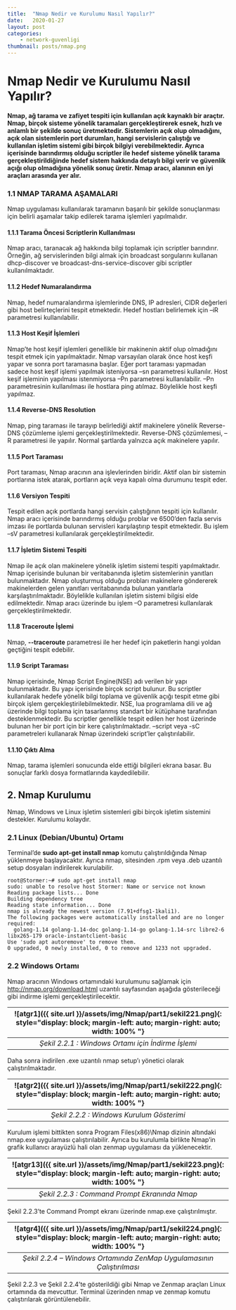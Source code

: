 ```yaml
---
title:  "Nmap Nedir ve Kurulumu Nasıl Yapılır?"
date:   2020-01-27 
layout: post
categories: 
    - network-guvenligi
thumbnail: posts/nmap.png
---
```

# Nmap Nedir ve Kurulumu Nasıl Yapılır?

**Nmap, ağ tarama ve zafiyet tespiti için kullanılan açık kaynaklı bir araçtır. Nmap, birçok sisteme yönelik taramaları gerçekleştirerek esnek, hızlı ve anlamlı bir şekilde sonuç üretmektedir. Sistemlerin açık olup olmadığını, açık olan sistemlerin port durumları, hangi servislerin çalıştığı ve kullanılan işletim sistemi gibi birçok bilgiyi verebilmektedir. Ayrıca içerisinde barındırmış olduğu scriptler ile hedef sisteme yönelik tarama gerçekleştirildiğinde hedef sistem hakkında detaylı bilgi verir ve güvenlik açığı olup olmadığına yönelik sonuç üretir. Nmap aracı, alanının en iyi araçları arasında yer alır.**

### 1.1 NMAP TARAMA AŞAMALARI

Nmap uygulaması kullanılarak taramanın başarılı bir şekilde sonuçlanması için belirli aşamalar takip edilerek tarama işlemleri yapılmalıdır.

#### 1.1.1 Tarama Öncesi Scriptlerin Kullanılması

Nmap aracı, taranacak ağ hakkında bilgi toplamak için scriptler barındırır. Örneğin, ağ servislerinden bilgi almak için broadcast sorgularını kullanan dhcp-discover ve broadcast-dns-service-discover gibi scriptler kullanılmaktadır.

#### 1.1.2 Hedef Numaralandırma

Nmap, hedef numaralandırma işlemlerinde DNS, IP adresleri, CIDR değerleri gibi host belirteçlerini tespit etmektedir. Hedef hostları belirlemek için –iR parametresi kullanılabilir.

#### 1.1.3 Host Keşif İşlemleri

Nmap’te host keşif işlemleri genellikle bir makinenin aktif olup olmadığını tespit etmek için yapılmaktadır. Nmap varsayılan olarak önce host keşfi yapar ve sonra port taramasına başlar. Eğer port taraması yapmadan sadece host keşif işlemi yapılmak isteniyorsa –sn parametresi kullanılır. Host keşif işleminin yapılması istenmiyorsa –Pn parametresi kullanılabilir. –Pn parametresinin kullanılması ile hostlara ping atılmaz. Böylelikle host keşfi yapılmaz.

#### 1.1.4 Reverse-DNS Resolution

Nmap, ping taraması ile tarayıp belirlediği aktif makinelere yönelik Reverse-DNS çözümleme işlemi gerçekleştirilmektedir. Reverse-DNS çözümlemesi, –R parametresi ile yapılır. Normal şartlarda yalnızca açık makinelere yapılır.

#### 1.1.5 Port Taraması

Port taraması, Nmap aracının ana işlevlerinden biridir. Aktif olan bir sistemin portlarına istek atarak, portların açık veya kapalı olma durumunu tespit eder.

#### 1.1.6 Versiyon Tespiti

Tespit edilen açık portlarda hangi servisin çalıştığının tespiti için kullanılır. Nmap aracı içerisinde barındırmış olduğu problar ve 6500’den fazla servis imzası ile portlarda bulunan servisleri karşılaştırıp tespit etmektedir. Bu işlem –sV parametresi kullanılarak gerçekleştirilmektedir.

#### 1.1.7 İşletim Sistemi Tespiti

Nmap ile açık olan makinelere yönelik işletim sistemi tespiti yapılmaktadır. Nmap içerisinde bulunan bir veritabanında işletim sistemlerinin yanıtları bulunmaktadır. Nmap oluşturmuş olduğu probları makinelere göndererek makinelerden gelen yanıtları veritabanında bulunan yanıtlarla karşılaştırılmaktadır. Böylelikle kullanılan işletim sistemi bilgisi elde edilmektedir. Nmap aracı üzerinde bu işlem –O parametresi kullanılarak gerçekleştirilmektedir.

#### 1.1.8 Traceroute İşlemi

Nmap, **--traceroute** parametresi ile her hedef için paketlerin hangi yoldan geçtiğini tespit edebilir.

#### 1.1.9 Script Taraması

Nmap içerisinde, Nmap Script Engine(NSE) adı verilen bir yapı bulunmaktadır. Bu yapı içerisinde birçok script bulunur. Bu scriptler kullanılarak hedefe yönelik bilgi toplama ve güvenlik açığı tespit etme gibi birçok işlem gerçekleştirilebilmektedir. NSE, lua programlama dili ve ağ üzerinde bilgi toplama için tasarlanmış standart bir kütüphane tarafından desteklenmektedir. Bu scriptler genellikle tespit edilen her host üzerinde bulunan her bir port için bir kere çalıştırılmaktadır. –script veya -sC parametreleri kullanarak Nmap üzerindeki script’ler çalıştırılabilir.

#### 1.1.10 Çıktı Alma

Nmap, tarama işlemleri sonucunda elde ettiği bilgileri ekrana basar. Bu sonuçlar farklı dosya formatlarında kaydedilebilir.

## 2. Nmap Kurulumu
Nmap, Windows ve Linux işletim sistemleri gibi birçok işletim sistemini destekler. Kurulumu kolaydır.

### 2.1 Linux (Debian/Ubuntu) Ortamı

Terminal’de **sudo apt-get install nmap** komutu çalıştırıldığında Nmap yüklenmeye başlayacaktır. Ayrıca nmap, sitesinden .rpm veya .deb uzantılı setup dosyaları indirilerek kurulabilir.

```linux
root@Stormer:~# sudo apt-get install nmap
sudo: unable to resolve host Stormer: Name or service not known
Reading package lists... Done
Building dependency tree       
Reading state information... Done
nmap is already the newest version (7.91+dfsg1-1kali1).
The following packages were automatically installed and are no longer required:
  golang-1.14 golang-1.14-doc golang-1.14-go golang-1.14-src libre2-6 libx265-179 oracle-instantclient-basic
Use 'sudo apt autoremove' to remove them.
0 upgraded, 0 newly installed, 0 to remove and 1233 not upgraded.

```

### 2.2 Windows Ortamı

Nmap aracının Windows ortamındaki kurulumunu sağlamak için http://nmap.org/download.html uzantılı sayfasından aşağıda gösterileceği gibi indirme işlemi gerçekleştirilecektir.

| ![atgr1]({{ site.url }}/assets/img/Nmap/part1/sekil221.png){: style="display: block; margin-left: auto; margin-right: auto; width: 100% "} |
|:--:|
| *Şekil 2.2.1 : Windows Ortamı için İndirme İşlemi* |


Daha sonra indirilen .exe uzantılı nmap setup’ı yönetici olarak çalıştırılmaktadır.

| ![atgr2]({{ site.url }}/assets/img/Nmap/part1/sekil222.png){: style="display: block; margin-left: auto; margin-right: auto; width: 100% "} |
|:--:|
| *Şekil 2.2.2 : Windows Kurulum Gösterimi* |


Kurulum işlemi bittikten sonra Program Files(x86)\Nmap dizinin altındaki nmap.exe uygulaması çalıştırılabilir. Ayrıca bu kurulumla birlikte Nmap’in grafik kullanıcı arayüzlü hali olan zenmap uygulaması da yüklenecektir.

| ![atgr13]({{ site.url }}/assets/img/Nmap/part1/sekil223.png){: style="display: block; margin-left: auto; margin-right: auto; width: 100% "} |
|:--:|
| *Şekil 2.2.3 : Command Prompt Ekranında Nmap* |




Şekil 2.2.3’te Command Prompt ekranı üzerinde nmap.exe çalıştırılmıştır.

| ![atgr4]({{ site.url }}/assets/img/Nmap/part1/sekil224.png){: style="display: block; margin-left: auto; margin-right: auto; width: 100% "} |
|:--:|
| *Şekil 2.2.4 – Windows Ortamında ZenMap Uygulamasının Çalıştırılması* |


Şekil 2.2.3 ve Şekil 2.2.4’te gösterildiği gibi Nmap ve Zenmap araçları Linux ortamında da mevcuttur. Terminal üzerinden nmap ve zenmap komutu çalıştırılarak görüntülenebilir.
